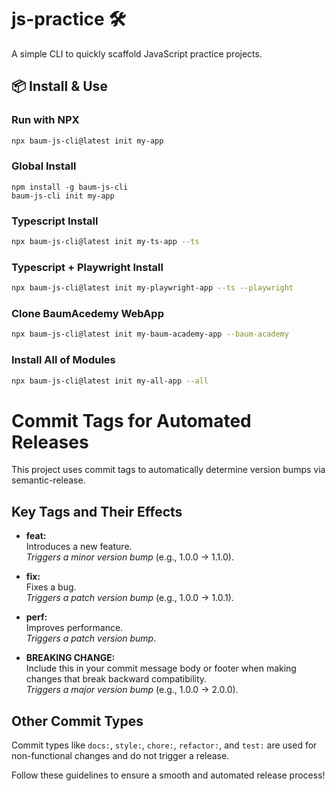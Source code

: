 # js-practice 🛠️

A simple CLI to quickly scaffold JavaScript practice projects.

## 📦 Install & Use

### Run with NPX

```bash
npx baum-js-cli@latest init my-app
```

### Global Install
```
npm install -g baum-js-cli
baum-js-cli init my-app
```

### Typescript Install
```bash
npx baum-js-cli@latest init my-ts-app --ts
```

### Typescript + Playwright Install
```bash
npx baum-js-cli@latest init my-playwright-app --ts --playwright

```

### Clone BaumAcedemy WebApp
```bash
npx baum-js-cli@latest init my-baum-academy-app --baum-academy

```

### Install All of Modules
```bash
npx baum-js-cli@latest init my-all-app --all

```

# Commit Tags for Automated Releases

This project uses commit tags to automatically determine version bumps via semantic-release.

## Key Tags and Their Effects

- **feat:**  
  Introduces a new feature.  
  *Triggers a minor version bump* (e.g., 1.0.0 → 1.1.0).

- **fix:**  
  Fixes a bug.  
  *Triggers a patch version bump* (e.g., 1.0.0 → 1.0.1).

- **perf:**  
  Improves performance.  
  *Triggers a patch version bump*.

- **BREAKING CHANGE:**  
  Include this in your commit message body or footer when making changes that break backward compatibility.  
  *Triggers a major version bump* (e.g., 1.0.0 → 2.0.0).

## Other Commit Types

Commit types like `docs:`, `style:`, `chore:`, `refactor:`, and `test:` are used for non-functional changes and do not trigger a release.

Follow these guidelines to ensure a smooth and automated release process!

